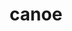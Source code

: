 ---
layout: travel&places
title: canoe
emoji: canoe
permalink: 🛶.html
image: assets/img/3moji/canoe.png
---